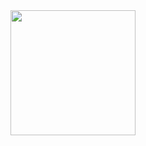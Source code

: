 
<img src="{{ printformat_url_qr(doc.doctype,doc.name,frappe.form_dict.get('print_format')) }}" width="200" />
